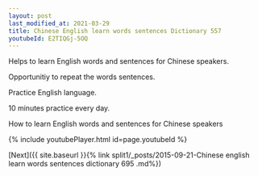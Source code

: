 ```yaml
---
layout: post
last_modified_at: 2021-03-29
title: Chinese English learn words sentences Dictionary 557 
youtubeId: E2TIQGj-5OQ
---
```

 
 
Helps to learn English words and sentences for Chinese speakers.

Opportunitiy to repeat the words sentences. 

Practice English language. 
 
10 minutes practice every day. 
 
How to learn English words and sentences for Chinese speakers 
 
{% include youtubePlayer.html id=page.youtubeId %}
 
 
[Next]({{ site.baseurl }}{% link  split1/_posts/2015-09-21-Chinese english learn words sentences dictionary 695 .md%})
 
